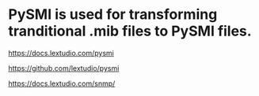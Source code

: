 

# PySMI is used for transforming tranditional .mib files to PySMI files.

https://docs.lextudio.com/pysmi

https://github.com/lextudio/pysmi

https://docs.lextudio.com/snmp/
